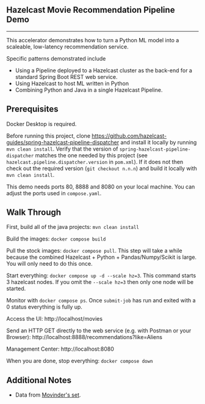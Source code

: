 ## Hazelcast Movie Recommendation Pipeline Demo
___
This accelerator demonstrates how to turn a Python ML model into a scaleable, 
low-latency recommendation service.

Specific patterns demonstrated include
- Using a Pipeline deployed to a Hazelcast cluster as the back-end for 
a standard Spring Boot REST web service.
- Using Hazelcast to host ML written in Python
- Combining Python and Java in a single Hazelcast Pipeline.


## Prerequisites

Docker Desktop is required.

Before running this project, clone https://github.com/hazelcast-guides/spring-hazelcast-pipeline-dispatcher and install it locally by running 
`mvn clean install`. Verify that the version of `spring-hazelcast-pipeline-dispatcher` 
matches the one needed by this project (see `hazelcast.pipeline.dispatcher.version` in `pom.xml`).  If it does not then check out the required version (`git checkout n.n.n`) and build it locally with `mvn clean install`.

This demo needs ports 80, 8888 and 8080 on your local machine.  You can adjust the 
ports used in `compose.yaml`.

## Walk Through

First, build all of the java projects: `mvn clean install`

Build the images: `docker compose build`

Pull the stock images: `docker compose pull`.  This step will take a while 
because the combined Hazelcast + Python + Pandas/Numpy/Scikit is large.  You will 
only need to do this once.

Start everything: `docker compose up -d --scale hz=3`.  This command starts 3 
hazelcast nodes.  If you omit the `--scale hz=3` then only one node will be started.

Monitor with `docker compose ps`.  Once `submit-job` has run and exited with a 0 
status everything is fully up.

Access the UI: http://localhost/movies

Send an HTTP GET directly to the web service (e.g. with Postman or your Browser):
http://localhost:8888/recommendations?like=Aliens

Management Center: http://localhost:8080

When you are done, stop everything: `docker compose down`

## Additional Notes 
- Data from [Movinder's set](github.com/Movinder/movielens-imdb-exploration).
